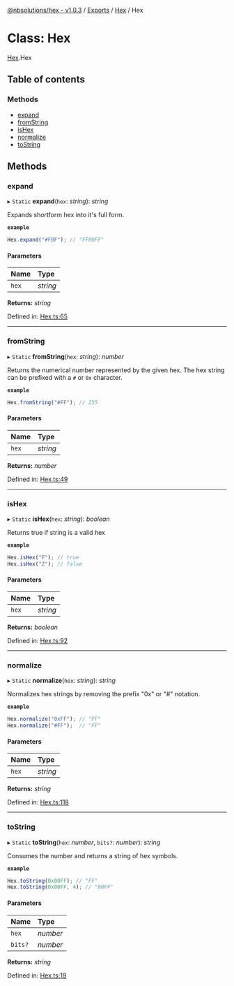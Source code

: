 [@nbsolutions/hex - v1.0.3](../README.md) / [Exports](../modules.md) / [Hex](../modules/hex.md) / Hex

# Class: Hex

[Hex](../modules/hex.md).Hex

## Table of contents

### Methods

- [expand](hex.hex-1.md#expand)
- [fromString](hex.hex-1.md#fromstring)
- [isHex](hex.hex-1.md#ishex)
- [normalize](hex.hex-1.md#normalize)
- [toString](hex.hex-1.md#tostring)

## Methods

### expand

▸ `Static` **expand**(`hex`: *string*): *string*

Expands shortform hex into it's full form.

**`example`**
```typescript
Hex.expand("#F0F"); // "FF00FF"
```

#### Parameters

| Name | Type |
| :------ | :------ |
| `hex` | *string* |

**Returns:** *string*

Defined in: [Hex.ts:65](https://github.com/nbsolutions-ca/hex/blob/9bb2bdf/src/Hex.ts#L65)

___

### fromString

▸ `Static` **fromString**(`hex`: *string*): *number*

Returns the numerical number represented by the given hex.
The hex string can be prefixed with a `#` or `0x` character.

**`example`**
```typescript
Hex.fromString("#FF"); // 255
```

#### Parameters

| Name | Type |
| :------ | :------ |
| `hex` | *string* |

**Returns:** *number*

Defined in: [Hex.ts:49](https://github.com/nbsolutions-ca/hex/blob/9bb2bdf/src/Hex.ts#L49)

___

### isHex

▸ `Static` **isHex**(`hex`: *string*): *boolean*

Returns true if string is a valid hex

**`example`**
```typescript
Hex.isHex("F"); // true
Hex.isHex("Z"); // false
```

#### Parameters

| Name | Type |
| :------ | :------ |
| `hex` | *string* |

**Returns:** *boolean*

Defined in: [Hex.ts:92](https://github.com/nbsolutions-ca/hex/blob/9bb2bdf/src/Hex.ts#L92)

___

### normalize

▸ `Static` **normalize**(`hex`: *string*): *string*

Normalizes hex strings by removing the prefix "0x" or "#" notation.

**`example`**
```typescript
Hex.normalize("0xFF"); // "FF"
Hex.normalize("#FF");  // "FF"
```

#### Parameters

| Name | Type |
| :------ | :------ |
| `hex` | *string* |

**Returns:** *string*

Defined in: [Hex.ts:118](https://github.com/nbsolutions-ca/hex/blob/9bb2bdf/src/Hex.ts#L118)

___

### toString

▸ `Static` **toString**(`hex`: *number*, `bits?`: *number*): *string*

Consumes the number and returns a string of hex symbols.

**`example`**
```typescript
Hex.toString(0x00FF); // "FF"
Hex.toString(0x00FF, 4); // "00FF"
```

#### Parameters

| Name | Type |
| :------ | :------ |
| `hex` | *number* |
| `bits?` | *number* |

**Returns:** *string*

Defined in: [Hex.ts:19](https://github.com/nbsolutions-ca/hex/blob/9bb2bdf/src/Hex.ts#L19)

